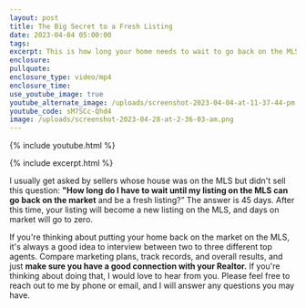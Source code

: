 ```yaml
---
layout: post
title: The Big Secret to a Fresh Listing
date: 2023-04-04 05:00:00
tags:
excerpt: This is how long your home needs to wait to go back on the MLS.
enclosure:
pullquote:
enclosure_type: video/mp4
enclosure_time:
use_youtube_image: true
youtube_alternate_image: /uploads/screenshot-2023-04-04-at-11-37-44-pm.png
youtube_code: sM7SCc-Qhd4
image: /uploads/screenshot-2023-04-28-at-2-36-03-am.png
---
```

{% include youtube.html %}

{% include excerpt.html %}

I usually get asked by sellers whose house was on the MLS but didn't sell this question: **"How long do I have to wait until my listing on the MLS can go back on the market** and be a fresh listing?” The answer is 45 days. After this time, your listing will become a new listing on the MLS, and days on market will go to zero.

If you're thinking about putting your home back on the market on the MLS, it's always a good idea to interview between two to three different top agents. Compare marketing plans, track records, and overall results, and just **make sure you have a good connection with your Realtor.** If you're thinking about doing that, I would love to hear from you. Please feel free to reach out to me by phone or email, and I will answer any questions you may have.